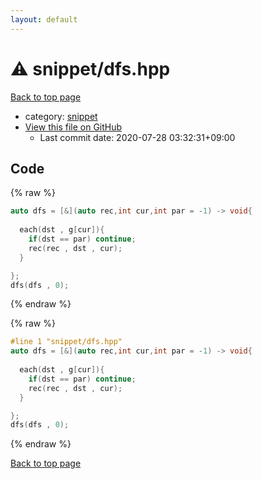 ```yaml
---
layout: default
---
```


<!-- mathjax config similar to math.stackexchange -->
<script type="text/javascript" async
  src="https://cdnjs.cloudflare.com/ajax/libs/mathjax/2.7.5/MathJax.js?config=TeX-MML-AM_CHTML">
</script>
<script type="text/x-mathjax-config">
  MathJax.Hub.Config({
    TeX: { equationNumbers: { autoNumber: "AMS" }},
    tex2jax: {
      inlineMath: [ ['$','$'] ],
      processEscapes: true
    },
    "HTML-CSS": { matchFontHeight: false },
    displayAlign: "left",
    displayIndent: "2em"
  });
</script>

<script type="text/javascript" src="https://cdnjs.cloudflare.com/ajax/libs/jquery/3.4.1/jquery.min.js"></script>
<script src="https://cdn.jsdelivr.net/npm/jquery-balloon-js@1.1.2/jquery.balloon.min.js" integrity="sha256-ZEYs9VrgAeNuPvs15E39OsyOJaIkXEEt10fzxJ20+2I=" crossorigin="anonymous"></script>
<script type="text/javascript" src="../../assets/js/copy-button.js"></script>
<link rel="stylesheet" href="../../assets/css/copy-button.css" />


# :warning: snippet/dfs.hpp

<a href="../../index.html">Back to top page</a>

* category: <a href="../../index.html#54de4c5e0ecfc39083b31b56ee36cb19">snippet</a>
* <a href="{{ site.github.repository_url }}/blob/master/snippet/dfs.hpp">View this file on GitHub</a>
    - Last commit date: 2020-07-28 03:32:31+09:00




## Code

<a id="unbundled"></a>
{% raw %}
```cpp
auto dfs = [&](auto rec,int cur,int par = -1) -> void{
    
  each(dst , g[cur]){
    if(dst == par) continue;
    rec(rec , dst , cur);
  }

};
dfs(dfs , 0);
```
{% endraw %}

<a id="bundled"></a>
{% raw %}
```cpp
#line 1 "snippet/dfs.hpp"
auto dfs = [&](auto rec,int cur,int par = -1) -> void{
    
  each(dst , g[cur]){
    if(dst == par) continue;
    rec(rec , dst , cur);
  }

};
dfs(dfs , 0);

```
{% endraw %}

<a href="../../index.html">Back to top page</a>

